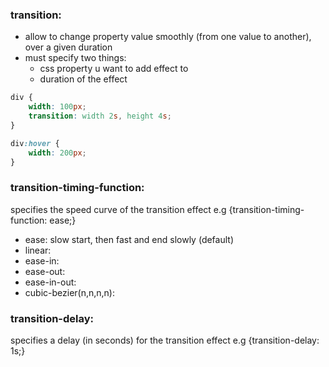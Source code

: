 ### transition:
- allow to change property value smoothly (from one value to another), over a given duration
- must specify two things:
    - css property u want to add effect to
    - duration of the effect
```css
div {
    width: 100px;
    transition: width 2s, height 4s;
}

div:hover {
    width: 200px;
}
```

### transition-timing-function:
specifies the speed curve of the transition effect
e.g {transition-timing-function: ease;}
- ease: slow start, then fast and end slowly (default)
- linear: 
- ease-in:
- ease-out:
- ease-in-out:
- cubic-bezier(n,n,n,n):

### transition-delay:
specifies a delay (in seconds) for the transition effect
e.g {transition-delay: 1s;}